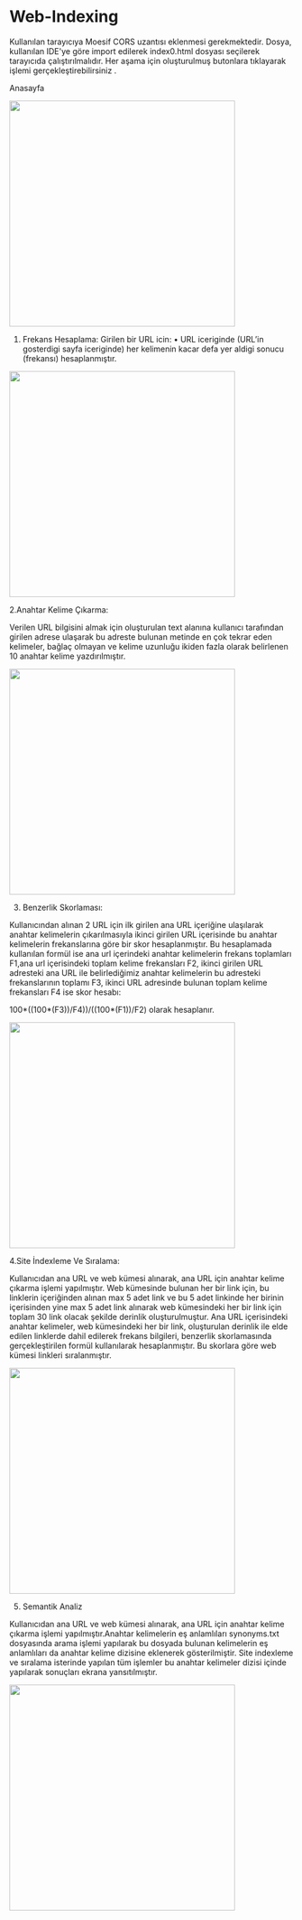 # Web-Indexing



Kullanılan tarayıcıya Moesif CORS uzantısı eklenmesi gerekmektedir.
Dosya, kullanılan IDE'ye göre import edilerek index0.html dosyası seçilerek tarayıcıda çalıştırılmalıdır.
Her aşama için oluşturulmuş butonlara tıklayarak işlemi gerçekleştirebilirsiniz .















Anasayfa
 
 
<img src= "https://user-images.githubusercontent.com/46785635/115252571-41d85500-a134-11eb-8f97-15f2735725a2.jpeg" width=400>


1.	Frekans Hesaplama:
  Girilen bir URL icin: 
    •	URL iceriginde (URL’in gosterdigi sayfa iceriginde) her kelimenin kacar defa yer aldigi sonucu (frekansı) hesaplanmıştır.


   <img src= "https://user-images.githubusercontent.com/46785635/115253619-39344e80-a135-11eb-844d-26a0852a96e5.jpeg" width=400>


2.Anahtar Kelime Çıkarma:

   Verilen URL bilgisini almak için oluşturulan text alanına kullanıcı tarafından girilen adrese ulaşarak bu adreste bulunan metinde en çok tekrar eden kelimeler, bağlaç olmayan       ve kelime uzunluğu ikiden fazla olarak belirlenen 10 anahtar kelime yazdırılmıştır.


   <img src= "https://user-images.githubusercontent.com/46785635/115254477-0f2f5c00-a136-11eb-936f-29964ed66fab.jpeg" width=400>
   
   
3. Benzerlik Skorlaması:

  Kullanıcından alınan 2 URL için ilk girilen ana URL içeriğine ulaşılarak anahtar kelimelerin çıkarılmasıyla ikinci girilen URL içerisinde bu anahtar kelimelerin         frekanslarına göre bir skor hesaplanmıştır. 
  Bu hesaplamada kullanılan formül ise ana url içerindeki anahtar kelimelerin frekans toplamları F1,ana url içerisindeki toplam kelime frekansları F2, ikinci girilen URL           adresteki ana URL ile belirlediğimiz anahtar kelimelerin bu adresteki frekanslarının toplamı F3, ikinci URL adresinde bulunan toplam kelime frekansları F4 ise skor hesabı:


  100*((100*(F3))/F4))/((100*(F1))/F2)  olarak hesaplanır.


  <img src= "https://user-images.githubusercontent.com/46785635/115254782-5b7a9c00-a136-11eb-94d8-4519c51832af.jpeg" width=400>
 
 
4.Site İndexleme Ve Sıralama:

Kullanıcıdan ana URL ve web kümesi alınarak, ana URL için anahtar kelime çıkarma işlemi yapılmıştır. Web kümesinde bulunan her bir link için, bu linklerin içeriğinden alınan max 5 adet link ve bu 5 adet linkinde her birinin içerisinden yine max 5 adet link alınarak web kümesindeki her bir link için toplam 30 link olacak şekilde derinlik oluşturulmuştur. Ana URL içerisindeki anahtar kelimeler, web kümesindeki her bir link, oluşturulan derinlik ile elde edilen linklerde dahil edilerek frekans bilgileri, benzerlik skorlamasında gerçekleştirilen formül kullanılarak hesaplanmıştır. Bu skorlara göre web kümesi linkleri sıralanmıştır.



   <img src= "https://user-images.githubusercontent.com/46785635/115256005-844f6100-a137-11eb-8749-d7e9b7567386.jpeg" width=400>
 
 
 
  5. Semantik Analiz


Kullanıcıdan ana URL ve web kümesi alınarak, ana URL için anahtar kelime çıkarma işlemi yapılmıştır.Anahtar kelimelerin eş anlamlıları synonyms.txt dosyasında arama işlemi yapılarak bu dosyada bulunan kelimelerin eş anlamlıları da anahtar kelime dizisine eklenerek gösterilmiştir. Site indexleme ve sıralama isterinde yapılan tüm işlemler bu anahtar kelimeler dizisi içinde yapılarak sonuçları ekrana yansıtılmıştır.
 
 
 <img src= "https://user-images.githubusercontent.com/46785635/115266649-0d1eca80-a141-11eb-982e-8826aff0ce4c.jpeg" width=400>
 
  
  


